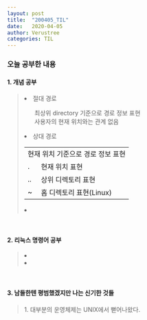 ```yaml
---
layout: post
title:  "200405_TIL"
date:   2020-04-05
author: Verustree
categories: TIL
---
```


<h3>오늘 공부한 내용</h3>
<p>
<h4>1. 개념 공부</h4><blockquote>
<li>절대 경로</li>
  <ul>최상위 directory 기준으로 경로 정보 표현<br>
    사용자의 현재 위치와는 관계 없음</ul>
  
<li>상대 경로</li>
  <table border="0.7"  bordercolor="green">
    <tr><td colspan="2">현재 위치 기준으로 경로 정보 표현</td></tr>
    <tr>
      <td>.</td>
      <td>현재 위치 표현</td>
    </tr>
    <tr>
       <td>..</td>
       <td>상위 디렉토리 표현</td>
    </tr>
   <tr>
       <td>~</td>
       <td>홈 디렉토리 표현(Linux)</td>
    </tr>
  </table>


<li></li></blockquote>
</p>
<br>

<p>
<h4>2. 리눅스 명령어 공부</h4><blockquote>
<li></li>
<li></li></blockquote>
</p>
<br>

<p>
<h4><strong>3. 남들한텐 평범했겠지만 나는 신기한 것들</strong></h4><blockquote>
1. 대부분의 운영체제는 UNIX에서 뻗어나왔다.<br>
</blockquote></p>
